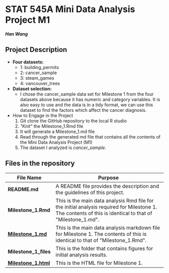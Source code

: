 # STAT 545A Mini Data Analysis Project M1 
**_Han Wang_**
## Project Description
  * **Four datasets:**
    - 1: building_permits
    - 2: cancer_sample
    - 3: steam_games
    - 4: vancouver_trees
  * **Dataset selection:**
       - I chose the cancer_sample data set for Milestone 1 from the four datasets above because it has numeric and category variables.
    It is also easy to use and the data is in a tidy format, we can use this dataset to find the factors which affect the cancer diagnosis.
  * How to Engage in the Project
       1. Git clone the GitHub repository to the local R studio
       2. _"Knit"_ the Milestone_1.Rmd file
       3. It will generate a Milestone_1.md file
       4. Read through the generated md file that contains all the contents of the Mini Data Analysis Project (M1)
       5. The dataset I analyzed is _cancer_sample_.
## Files in the repository
File Name | Purpose
----------|---------
**README.md** | A README file provides the description and the guidelines of this project.
**Milestone_1.Rmd** | This is the main data analysis Rmd file for the initial analysis required for Milestone 1. The contents of this is identical to that of "Milestone_1.md".
**[Milestone_1.md](https://github.com/stat545ubc-2023/mda-whh1123/blob/main/Milestone_1.md)** | This is the main data analysis markdown file for Milestone 1. The contents of this is identical to that of "Milestone_1.Rmd".
**Milestone_1_files** | This is the folder that contains figures for initial analysis results.
**[Milestone_1.html](https://stat545ubc-2023.github.io/mda-whh1123/Milestone_1.html)** | This is the HTML file for Milestone 1.




